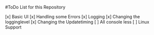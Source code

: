 #ToDo List for this Repository

[x] Basic UI
[x] Handling some Errors
[x] Logging
[x] Changing the logginglevel
[x] Changing the Updatetiming
[ ] All console less
[ ] Linux Support
